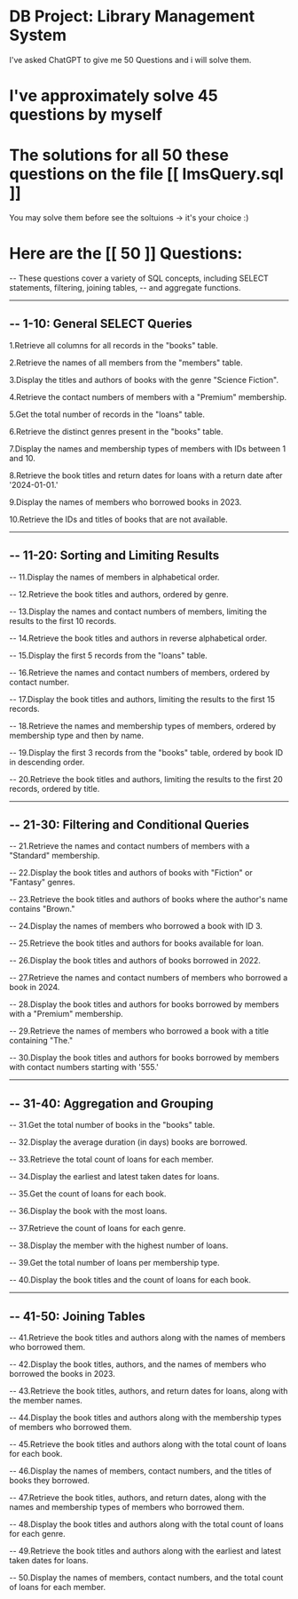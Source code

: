 # DB Project: Library Management System

I've asked ChatGPT to give me 50 Questions and i will solve them.

# I've approximately solve 45 questions by myself


# The solutions for  all 50 these questions on the file [[ lmsQuery.sql  ]]
 You may solve them before see the soltuions -> it's your choice :)
 
# Here are the [[ 50 ]] Questions:


-- These questions cover a variety of SQL concepts, including SELECT statements, filtering, joining tables, 
-- and aggregate functions.

-------------------------------------------------------------------------------------------------------------------------------
-- 1-10: General SELECT Queries
--------------------------------------------------------------------------------------------------------------------------------

1.Retrieve all columns for all records in the "books" table.

2.Retrieve the names of all members from the "members" table.

3.Display the titles and authors of books with the genre "Science Fiction".

4.Retrieve the contact numbers of members with a "Premium" membership.

5.Get the total number of records in the "loans" table.

6.Retrieve the distinct genres present in the "books" table.

7.Display the names and membership types of members with IDs between 1 and 10.

8.Retrieve the book titles and return dates for loans with a return date after '2024-01-01.'

9.Display the names of members who borrowed books in 2023.

10.Retrieve the IDs and titles of books that are not available.



--------------------------------------------------------------------------------------------------------------------------------
-- 11-20: Sorting and Limiting Results
--------------------------------------------------------------------------------------------------------------------------------

-- 11.Display the names of members in alphabetical order.

-- 12.Retrieve the book titles and authors, ordered by genre.

-- 13.Display the names and contact numbers of members, limiting the results to the first 10 records.

-- 14.Retrieve the book titles and authors in reverse alphabetical order.

-- 15.Display the first 5 records from the "loans" table.

-- 16.Retrieve the names and contact numbers of members, ordered by contact number.

-- 17.Display the book titles and authors, limiting the results to the first 15 records.

-- 18.Retrieve the names and membership types of members, ordered by membership type and then by name.

-- 19.Display the first 3 records from the "books" table, ordered by book ID in descending order.

-- 20.Retrieve the book titles and authors, limiting the results to the first 20 records, ordered by title.

--------------------------------------------------------------------------------------------------------------------------------
-- 21-30: Filtering and Conditional Queries
--------------------------------------------------------------------------------------------------------------------------------

-- 21.Retrieve the names and contact numbers of members with a "Standard" membership.

-- 22.Display the book titles and authors of books with "Fiction" or "Fantasy" genres.

-- 23.Retrieve the book titles and authors of books where the author's name contains "Brown."

-- 24.Display the names of members who borrowed a book with ID 3.

-- 25.Retrieve the book titles and authors for books available for loan.

-- 26.Display the book titles and authors of books borrowed in 2022.

-- 27.Retrieve the names and contact numbers of members who borrowed a book in 2024.

-- 28.Display the book titles and authors for books borrowed by members with a "Premium" membership.

-- 29.Retrieve the names of members who borrowed a book with a title containing "The."

-- 30.Display the book titles and authors for books borrowed by members with contact numbers starting with '555.'



--------------------------------------------------------------------------------------------------------------------------------
-- 31-40: Aggregation and Grouping
--------------------------------------------------------------------------------------------------------------------------------

-- 31.Get the total number of books in the "books" table.

-- 32.Display the average duration (in days) books are borrowed.

-- 33.Retrieve the total count of loans for each member.

-- 34.Display the earliest and latest taken dates for loans.

-- 35.Get the count of loans for each book.

-- 36.Display the book with the most loans.

-- 37.Retrieve the count of loans for each genre.

-- 38.Display the member with the highest number of loans.

-- 39.Get the total number of loans per membership type.

-- 40.Display the book titles and the count of loans for each book.


--------------------------------------------------------------------------------------------------------------------------------
-- 41-50: Joining Tables
------------------------------------------------------------------------------------------------------------------------------

-- 41.Retrieve the book titles and authors along with the names of members who borrowed them.

-- 42.Display the book titles, authors, and the names of members who borrowed the books in 2023.

-- 43.Retrieve the book titles, authors, and return dates for loans, along with the member names.

-- 44.Display the book titles and authors along with the membership types of members who borrowed them.

-- 45.Retrieve the book titles and authors along with the total count of loans for each book.

-- 46.Display the names of members, contact numbers, and the titles of books they borrowed.

-- 47.Retrieve the book titles, authors, and return dates, along with the names and membership types of members who borrowed them.

-- 48.Display the book titles and authors along with the total count of loans for each genre.

-- 49.Retrieve the book titles and authors along with the earliest and latest taken dates for loans.

-- 50.Display the names of members, contact numbers, and the total count of loans for each member.
